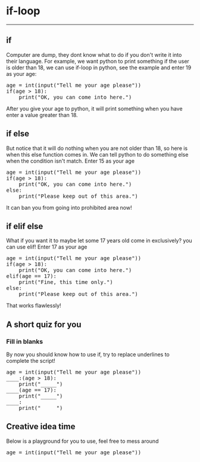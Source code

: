 # if-loop
<script type="text/x-thebe-config"> 
  {
      requestKernel: true,
      mountActivateWidget: true,
      mountStatusWidget: true,
      binderOptions: {
      repo: "binder-examples/requirements",
      },
  }
</script>

<script src="https://unpkg.com/thebe@latest/lib/index.js"></script>

<div class="thebe-activate"></div>
<div class="thebe-status"></div>

---

## if
Computer are dump, they dont know what to do if you don't write it into their language.
For example, we want python to print something if the user is older than 18, we can use if-loop in python, see the example and enter 19 as your age:

<pre data-executable="true" data-language="python">
age = int(input("Tell me your age please"))
if(age > 18):
	print("OK, you can come into here.")
</pre>

After you give your age to python, it will print something when you have enter a value greater than 18.

## if else

But notice that it will do nothing when you are not older than 18, so here is when this else function comes in. We can tell python to do something else when the condition isn't match. Enter 15 as your age

<pre data-executable="true" data-language="python">
age = int(input("Tell me your age please"))
if(age > 18):
	print("OK, you can come into here.")
else:
	print("Please keep out of this area.")
</pre>

It can ban you from going into prohibited area now!

## if elif else
What if you want it to maybe let some 17 years old come in exclusively? you can use elif!
Enter 17 as your age
<pre data-executable="true" data-language="python">
age = int(input("Tell me your age please"))
if(age > 18):
	print("OK, you can come into here.")
elif(age == 17):
	print("Fine, this time only.")
else:
	print("Please keep out of this area.")
</pre>

That works flawlessly!

## A short quiz for you
### Fill in blanks
By now you should know how to use if, try to replace underlines to complete the script!
<pre data-executable="true" data-language="python">
age = int(input("Tell me your age please"))
____:(age > 18):
	print("_____")
____(age == 17):
	print("_____")
____:
	print("_____")
</pre>
## Creative idea time
Below is a playground for you to use, feel free to mess around
<pre data-executable="true" data-language="python">
age = int(input("Tell me your age please"))

</pre>

